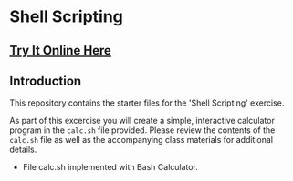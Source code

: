 # Shell Scripting

## <b><a href="https://repl.it/@lufemas/shell-scripting-practice">Try It Online Here</a></b>

## Introduction
This repository contains the starter files for the 'Shell Scripting' exercise.

As part of this excercise you will create a simple, interactive calculator program in the `calc.sh` file provided. Please review the contents of the `calc.sh` file as well as the accompanying class materials for additional details.

- File calc.sh implemented with Bash Calculator.
